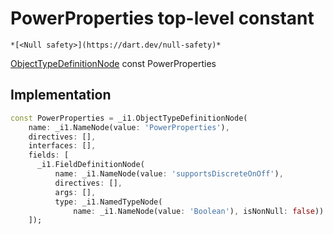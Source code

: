 


# PowerProperties top-level constant






    *[<Null safety>](https://dart.dev/null-safety)*


[ObjectTypeDefinitionNode](https://pub.dev/documentation/gql/0.13.0/ast/ObjectTypeDefinitionNode-class.html) const PowerProperties
  







## Implementation

```dart
const PowerProperties = _i1.ObjectTypeDefinitionNode(
    name: _i1.NameNode(value: 'PowerProperties'),
    directives: [],
    interfaces: [],
    fields: [
      _i1.FieldDefinitionNode(
          name: _i1.NameNode(value: 'supportsDiscreteOnOff'),
          directives: [],
          args: [],
          type: _i1.NamedTypeNode(
              name: _i1.NameNode(value: 'Boolean'), isNonNull: false))
    ]);
```









